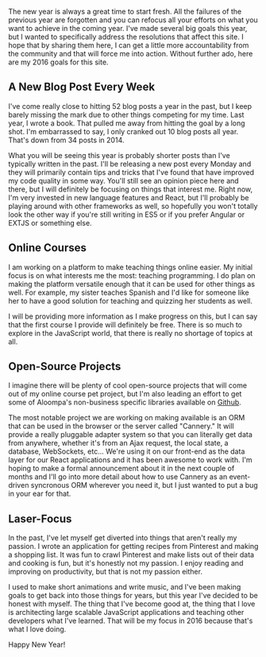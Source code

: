 The new year is always a great time to start fresh. All the failures of the previous year are forgotten and you can refocus all your efforts on what you want to achieve in the coming year. I've made several big goals this year, but I wanted to specifically address the resolutions that affect this site. I hope that by sharing them here, I can get a little more accountability from the community and that will force me into action. Without further ado, here are my 2016 goals for this site.

<!-- more -->

## A New Blog Post Every Week

I've come really close to hitting 52 blog posts a year in the past, but I keep barely missing the mark due to other things competing for my time. Last year, I wrote a book. That pulled me away from hitting the goal by a long shot. I'm embarrassed to say, I only cranked out 10 blog posts all year. That's down from 34 posts in 2014.

What you will be seeing this year is probably shorter posts than I've typically written in the past. I'll be releasing a new post every Monday and they will primarily contain tips and tricks that I've found that have improved my code quality in some way. You'll still see an opinion piece here and there, but I will definitely be focusing on things that interest me. Right now, I'm very invested in new language features and React, but I'll probably be playing around with other frameworks as well, so hopefully you won't totally look the other way if you're still writing in ES5 or if you prefer Angular or EXTJS or something else.

## Online Courses

I am working on a platform to make teaching things online easier. My initial focus is on what interests me the most: teaching programming. I do plan on making the platform versatile enough that it can be used for other things as well. For example, my sister teaches Spanish and I'd like for someone like her to have a good solution for teaching and quizzing her students as well.

I will be providing more information as I make progress on this, but I can say that the first course I provide will definitely be free. There is so much to explore in the JavaScript world, that there is really no shortage of topics at all.

## Open-Source Projects

I imagine there will be plenty of cool open-source projects that will come out of my online course pet project, but I'm also leading an effort to get some of Aloompa's non-business specific libraries available on [Github](https://github.com/Aloompa).

The most notable project we are working on making available is an ORM that can be used in the browser or the server called "Cannery." It will provide a really pluggable adapter system so that you can literally get data from anywhere, whether it's from an Ajax request, the local state, a database, WebSockets, etc... We're using it on our front-end as the data layer for our React applications and it has been awesome to work with. I'm hoping to make a formal announcement about it in the next couple of months and I'll go into more detail about how to use Cannery as an event-driven syncronous ORM wherever you need it, but I just wanted to put a bug in your ear for that.

## Laser-Focus

In the past, I've let myself get diverted into things that aren't really my passion. I wrote an application for getting recipes from Pinterest and making a shopping list. It was fun to crawl Pinterest and make lists out of their data and cooking is fun, but it's honestly not my passion. I enjoy reading and improving on productivity, but that is not my passion either.

I used to make short animations and write music, and I've been making goals to get back into those things for years, but this year I've decided to be honest with myself. The thing that I've become good at, the thing that I love is architecting large scalable JavaScript applications and teaching other developers what I've learned. That will be my focus in 2016 because that's what I love doing.

Happy New Year!
